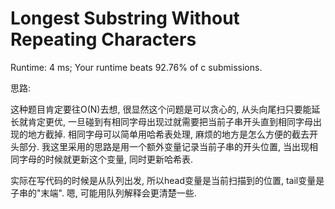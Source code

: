 # Longest Substring Without Repeating Characters

Runtime: 4 ms; Your runtime beats 92.76% of c submissions.

思路:

这种题目肯定要往O(N)去想, 很显然这个问题是可以贪心的, 从头向尾扫只要能延长就肯定更优, 一旦碰到有相同字母出现过就需要把当前子串开头直到相同字母出现的地方截掉. 相同字母可以简单用哈希表处理, 麻烦的地方是怎么方便的截去开头部分. 我这里采用的思路是用一个额外变量记录当前子串的开头位置, 当出现相同字母的时候就更新这个变量, 同时更新哈希表.

实际在写代码的时候是从队列出发, 所以head变量是当前扫描到的位置, tail变量是子串的"末端".
嗯, 可能用队列解释会更清楚一些.